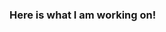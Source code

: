 ### Here is what I am working on!

<!--
**samonas/samonas** is a ✨ _special_ ✨ repository because its `README.md` (this file) appears on your GitHub profile.

Here are some ideas to get you started:

- 🔭 I’m currently working on ...MERN Stack 
- 🌱 I’m currently learning ...Mongodb & Express
- 👯 I’m looking to collaborate on ...MERN Stack
- 🤔 I’m looking for help with ...Typescript
- 💬 Ask me about ...anything
- 📫 How to reach me: ...samonsmith14@gmail.com
- ⚡ Fun fact: ...I think I am hilarious
-->
